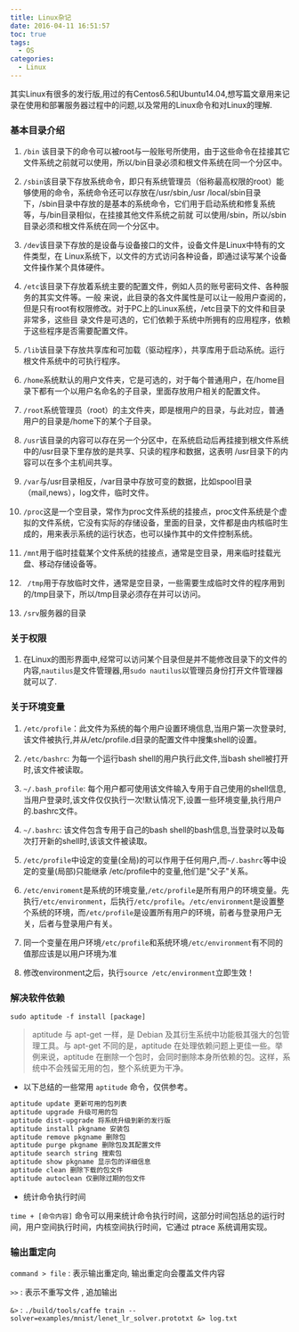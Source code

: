 ```yaml
---
title: Linux杂记
date: 2016-04-11 16:51:57
toc: true
tags:
  - OS
categories:
  - Linux
---
```


其实Linux有很多的发行版,用过的有Centos6.5和Ubuntu14.04,想写篇文章用来记录在使用和部署服务器过程中的问题,以及常用的Linux命令和对Linux的理解.

<!--more-->
### **基本目录介绍**

1. `/bin` 该目录下的命令可以被root与一般账号所使用，由于这些命令在挂接其它文件系统之前就可以使用，所以/bin目录必须和根文件系统在同一个分区中。

2. `/sbin`该目录下存放系统命令，即只有系统管理员（俗称最高权限的root）能够使用的命令，系统命令还可以存放在/usr/sbin,/usr /local/sbin目录下，/sbin目录中存放的是基本的系统命令，它们用于启动系统和修复系统等，与/bin目录相似，在挂接其他文件系统之前就 可以使用/sbin，所以/sbin目录必须和根文件系统在同一个分区中。

3. `/dev`该目录下存放的是设备与设备接口的文件，设备文件是Linux中特有的文件类型，在 Linux系统下，以文件的方式访问各种设备，即通过读写某个设备文件操作某个具体硬件。

4. `/etc`该目录下存放着系统主要的配置文件，例如人员的账号密码文件、各种服务的其实文件等。一般 来说，此目录的各文件属性是可以让一般用户查阅的，但是只有root有权限修改。对于PC上的Linux系统，/etc目录下的文件和目录非常多，这些目 录文件是可选的，它们依赖于系统中所拥有的应用程序，依赖于这些程序是否需要配置文件。

5. `/lib`该目录下存放共享库和可加载（驱动程序），共享库用于启动系统。运行根文件系统中的可执行程序。

6. `/home`系统默认的用户文件夹，它是可选的，对于每个普通用户，在/home目录下都有一个以用户名命名的子目录，里面存放用户相关的配置文件。

7. `/root`系统管理员（root）的主文件夹，即是根用户的目录，与此对应，普通用户的目录是/home下的某个子目录。

8. `/usr`该目录的内容可以存在另一个分区中，在系统启动后再挂接到根文件系统中的/usr目录下里存放的是共享、只读的程序和数据，这表明 /usr目录下的内容可以在多个主机间共享。

9. `/var`与/usr目录相反，/var目录中存放可变的数据，比如spool目录（mail,news），log文件，临时文件。

10. `/proc`这是一个空目录，常作为proc文件系统的挂接点，proc文件系统是个虚拟的文件系统，它没有实际的存储设备，里面的目录，文件都是由内核临时生成的，用来表示系统的运行状态，也可以操作其中的文件控制系统。

11. `/mnt`用于临时挂载某个文件系统的挂接点，通常是空目录，用来临时挂载光盘、移动存储设备等。

12. ` /tmp`用于存放临时文件，通常是空目录，一些需要生成临时文件的程序用到的/tmp目录下，所以/tmp目录必须存在并可以访问。

13. `/srv`服务器的目录

### **关于权限**
1. 在Linux的图形界面中,经常可以访问某个目录但是并不能修改目录下的文件的内容,`nautilus`是文件管理器,用`sudo nautilus`以管理员身份打开文件管理器就可以了.


### **关于环境变量**

1. `/etc/profile`：此文件为系统的每个用户设置环境信息,当用户第一次登录时,该文件被执行,并从/etc/profile.d目录的配置文件中搜集shell的设置。

2. `/etc/bashrc`: 为每一个运行bash shell的用户执行此文件,当bash shell被打开时,该文件被读取。

3. `~/.bash_profile`: 每个用户都可使用该文件输入专用于自己使用的shell信息,当用户登录时,该文件仅仅执行一次!默认情况下,设置一些环境变量,执行用户的.bashrc文件。

4. `~/.bashrc`: 该文件包含专用于自己的bash shell的bash信息,当登录时以及每次打开新的shell时,该该文件被读取。

5. `/etc/profile`中设定的变量(全局)的可以作用于任何用户,而`~/.bashrc`等中设定的变量(局部)只能继承 /etc/profile中的变量,他们是"父子"关系。

6. `/etc/enviroment`是系统的环境变量,`/etc/profile`是所有用户的环境变量。先执行`/etc/environment`，后执行`/etc/profile`。`/etc/environment`是设置整个系统的环境，而`/etc/profile`是设置所有用户的环境，前者与登录用户无关，后者与登录用户有关。

7. 同一个变量在用户环境`/etc/profile`和系统环境`/etc/environment`有不同的值那应该是以用户环境为准

8. 修改environment之后，执行`source /etc/environment`立即生效！

### **解决软件依赖**

`sudo aptitude -f install [package]`

> aptitude 与 apt-get 一样，是 Debian 及其衍生系统中功能极其强大的包管理工具。与 apt-get 不同的是，aptitude 在处理依赖问题上更佳一些。举例来说，aptitude 在删除一个包时，会同时删除本身所依赖的包。这样，系统中不会残留无用的包，整个系统更为干净。

- 以下总结的一些常用 `aptitude` 命令，仅供参考。

```bash
aptitude update 更新可用的包列表
aptitude upgrade 升级可用的包
aptitude dist-upgrade 将系统升级到新的发行版
aptitude install pkgname 安装包
aptitude remove pkgname 删除包
aptitude purge pkgname 删除包及其配置文件
aptitude search string 搜索包
aptitude show pkgname 显示包的详细信息
aptitude clean 删除下载的包文件
aptitude autoclean 仅删除过期的包文件
```

- 统计命令执行时间

`time + [命令内容]` 命令可以用来统计命令执行时间，这部分时间包括总的运行时间，用户空间执行时间，内核空间执行时间，它通过 ptrace 系统调用实现。

### **输出重定向**

`command > file` : 表示输出重定向, 输出重定向会覆盖文件内容

`>>` : 表示不重写文件 , 追加输出

`&>` : `./build/tools/caffe train --solver=examples/mnist/lenet_lr_solver.prototxt &> log.txt` 
